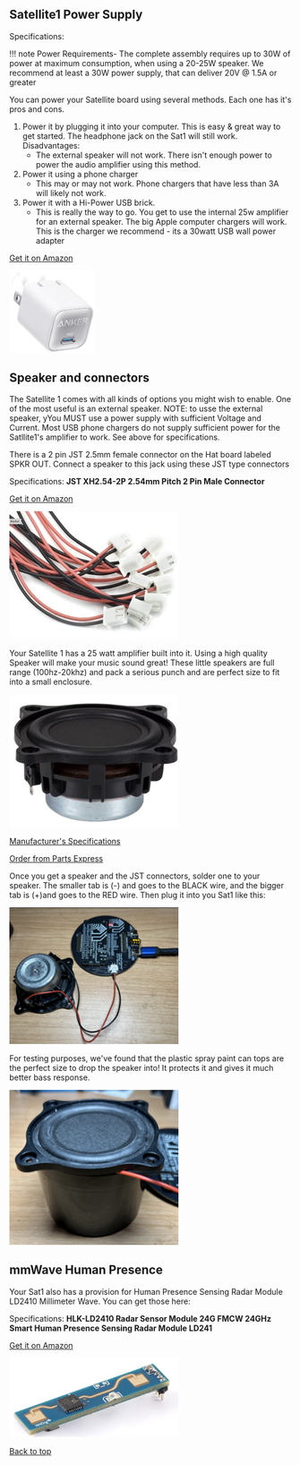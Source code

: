 ## Satellite1 Power Supply
Specifications: 

!!! note
    Power Requirements- The complete assembly requires up to 30W of power at maximum consumption, when using a 20-25W speaker. We recommend at least a 30W power supply, that can deliver 20V @ 1.5A or greater

You can power your Satellite board using several methods.  Each one has it's pros and cons.
  1) Power it by plugging it into your computer.  This is easy & great way to get started. The headphone jack on the Sat1 will still work. Disadvantages:
       - The external speaker will not work.  There isn't enough power to power the audio amplifier using this method.
  2) Power it using a phone charger
     - This may or may not work.  Phone chargers that have less than 3A will likely not work.
  3) Power it with a Hi-Power USB brick.
     - This is really the way to go.  You get to use the internal 25w amplifier for an external speaker.
       The big Apple computer chargers will work.  This is the charger we recommend - its a 30watt USB wall power adapter

[Get it on Amazon](https://www.amazon.com/dp/B0B2MM1W65?ref=fed_asin_title&th=1/)    
 
 <img width="30%" alt="image" src="/assets/Accessories-powerbrick.png">

## Speaker and connectors
The Satellite 1 comes with all kinds of options you might wish to enable.  One of the most useful is an external speaker.  NOTE: to usse the external speaker, yYou MUST use a power supply with sufficient Voltage and Current.  Most USB phone chargers do not supply sufficient power for the Satllite1's amplifier to work. See above for specifications.

There is a 2 pin JST 2.5mm female connector on the Hat board labeled SPKR OUT. Connect a speaker to this jack using these JST type connectors

Specifications: **JST XH2.54-2P 2.54mm Pitch 2 Pin Male Connector**

[Get it on Amazon](https://www.amazon.com/Hxchen-XH2-54-2P-2-54mm-Connectors-Expansion/dp/B07V2XSJZ6/ref=sr_1_4?sr=8-4)

<img width="60%" alt="image" src="/assets/Accessories-jst.png">

Your Satellite 1 has a 25 watt amplifier built into it. Using a high quality Speaker will make your music sound great!  These little speakers are full range (100hz-20khz) and pack a serious punch and are perfect size to fit into a small enclosure.

<img width="60%" alt="image" src="/assets/Accessories-speaker0.png">

[Manufacturer's Specifications](https://www.tectonicaudiolabs.com/product/tebm46c20n-4b/)

[Order from Parts Express](https://www.parts-express.com/Tectonic-TEBM46C20N-4B-BMR-3-Full-Range-Speaker-4-297-2157?quantity=1)

Once you get a speaker and the JST connectors, solder one to your speaker. The smaller tab is (-) and goes to the BLACK  wire, and the bigger tab is (+)and goes to the RED wire.  Then plug it into you Sat1 like this:

<img width="60%" alt="image" src="/assets/Accessories-speaker.png">

For testing purposes, we've found that the plastic spray paint can tops are the perfect size to drop the speaker into!  It protects it and gives it much better bass response.

<img width="60%" alt="image" src="/assets/Accessories-speaker-paintcap.png">

## mmWave Human Presence

Your Sat1 also has a provision for Human Presence Sensing Radar Module LD2410 Millimeter Wave.  You can get those here:

Specifications:
**HLK-LD2410 Radar Sensor Module 24G FMCW 24GHz 
Smart Human Presence Sensing Radar Module LD241**

[Get it on Amazon](https://www.amazon.com/dp/B0BXDMT46Y/ref=pe_386300_440135490_TE_simp_item)

<img width="60%" alt="image" src="/assets/Accessories-mmwave-HLK-LD2410.png">

[Back to top](./recommended-accessories.md/#satellite1-power-supply)
